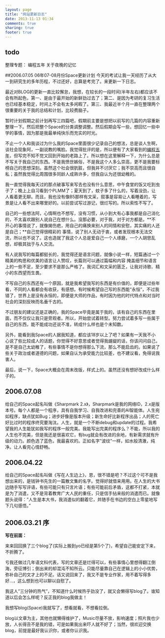 ```yaml
---
layout: page
title: "网站更新日志"
date: 2013-11-13 01:34
comments: true
sharing: true
footer: true
---
```

## todo
整理专题：
编程五年
关于夜晚的记忆

##2006.07.05 06年07-08月份Space更新计划
今天的考试让我一天经历了从大一到研究生的多年历程，不过还好，总算是考完了。来更新一下日志。

最近对BLOG的更新一直比较懈怠，我想，在较长的一段时间(半年左右)都应该不会有所起色，第一、是由于最开始的新鲜劲过去了；第二、是因为考研的复习生活也已经基本稳定，时间上不会有太多闲暇了。第三、我最近半个月一直在整理两个很重要的关于我的总结和计划，比较费脑子。

暂时计划假期之前计划再写三四篇吧，假期前主要是想把以前写的几篇的内容重新整理一下。然后把整个Space的分类调整调整。然后假期会写一些，想回忆一些中学的事情，因为那是我最单纯快乐而充实的时光。

不止一个人和我谈过为什么我的Space里面很少记录自己的想法，总是谈人生啊，谈社会现象阿，一副说教的嘴脸。我觉得批评的是，所以便有了大家看到的[编程五年][program for five years]，但写完不知不觉又回到开始的老路上了。所以想在这里解释一下，为什么总是不写关于我自己的东西。不是我愤世嫉俗，不是我这个人多么崇高，更不是我要标榜自己的思想深刻。虽然这个社会很肮脏，但我并不讨厌它；我不崇高而且很自私；虽然我觉得比周围很多同龄人成熟许多，但我自认为还很幼稚的。

我一直觉得我每天过的那点破事写来写去也没有什么意思，中午食堂的饭又吃到虫子了；晚上上自习看到个PLMM了；夏天到了，蚊子多了什么的，写着没劲，让人看着更无聊。而且，我也没有像B5那样有文采，叙事是容易让人看睡着的，写景是让人看不出来哪里好的。以前尝试写过游记，很烂写的。所以索性不写了。

自己的一些想法阿，心情啊也不想写，没有习惯，从小到大有心事我都是自己消化的，不太喜欢跟别人说自己在想什么。没那必要，对于我，对于对方都是。**不开心的事情说了，就像揭伤疤，用自己的痛换来别人的同情和安慰，其实痛的人还是自己；**自己觉得很精彩的 事情，说了别人无动于衷，或者发现根本无法交流，所以也不说了。这也造就了我这个人总是爱自己一个人琢磨，一个人胡思乱想，却极其拙于与人交流。

有人说我写的每篇都挺长的，我觉得还是语言问题，就像小说一样，短篇通过一个精美的构思和优美的语言让人赞叹，长篇则可以通过篇幅和内容 掩盖细节和语言上的一些不足，至少要求不是那么严格了。我词汇和文采的匮乏，让我对诗歌、精小的东西望而生畏。

不写自己的东西还有一个原因，就是我希望我写的东西是有价值的，即便是过些年看，不同的人看都会有收获，有感想。有时候希望自己写的东西能“永恒”，不过我错了，世界上是没有永恒的，即便是大师的作品，有时因为他的时代特点和对当时社会的深刻反映而名垂千古的。

不过朋友的建议还是正确的，我的Space毕竟是属于我的，该有自己的东西在里面，而不仅仅让我只是旁观者。所以，开始尝试着转型。努力尝试着多写一些属于自己的东西，能不能成功还说不准，转成什么样也是个未知数。

另外，能看到我Space的人据我知道，都应该18岁以上了吧？如果有一天我不小心说了些比较成人的话题，你觉得不好意思或者觉得我龌龊的话，你该问问自己，是不是自己太幼稚了，有些事情不是你想得那么下流，那么不能启齿的。如果说了些关于政治或者道德的问题，如果自认为承受能力比较差，也不建议看，免得说我害人。

最后，说一下，Space大概会在周末改版，样式上的。虽然还没有想好改成什么样子的。

## 2006.07.08

给自己的Space起名叫做《Sharpmark 2.x》，Sharpmark是我的网络ID，2.x是版本号。每个人都是一个程序，具有自我学习、自我改进和完善的AI智能体。人生宛如程序，缺点犹如Bug；进步好像是版本升级；新生命好比新程序出品；人的死亡好比过时的程序终究要淘汰。人生，就是一个不断debug和update的过程。我希望我的人生能犹如我写的程序一般完美。我能写出完美的程序么？不能，所以我的人生也不完美，但是我还是很喜欢它，有bug就会有改进的余地，有新需求就有升级的动力。颜色选了蓝色，我最喜欢的。正如名字”波纹”一样，如水般清澈，纯净。让人看完心情舒畅。

## 2006.04.22

给自己的Space起名叫做《写在人生边上》，恩，很不错是吧？不过这个可不是我想出来的，是钱钟书先生的一篇散文集的名字。觉得好就借来用用。在人生的大书边随手写写评语，有些可能只有只言片语；有些可能前后矛盾，这都不打紧，本就是为了消遣，又不是背着教育广大人民的重任，只是信手拈来般的消遣而已。就像题头说得：”人生是本大书，我消遣似的翻着它，并随手在书边的空白上零星地写下几句感悟。”

## 2006.03.21 序
**写在前面：**

来来回回换了三个blog了(实际上搬到yo已经是第5个了)，希望自己能安定下来，不折腾了。

亏我还做过几年语文科代表，写的文章还是烂得可以，有些事情心里想得翻江倒海，旁征博引；倒出来的却混沌不知所云。只能尽量靠自己在逻辑上的小小优势，弥补自己的文才上的不足。话又说回来了，我又不是专业作家，用不着写得多好…，这么想到也可以聊以自慰了。

我这人”三分钟的热气”，不知道什么时候热乎劲没了，就又会懒得写blog了。谁知道以后会怎么样呢？反正我的blog我做主！

我想写blog(Space)我就写了，想看就看，不想看拉倒。

blog以文章为主，其他也就懒得维护了，Music尽量不放，影响速度；照片我也少放，人长得丑不是我的错，可是如果我出来吓人就不好了；当然，很欢迎交换blog，前提是最好我认识你，或者你认识我。

[program for five years]: /blog/program-for-five-years-1/ "编程五年1"